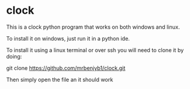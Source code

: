 # clock

This is a clock python program that works on both windows and linux.

To install it on windows, just run it in a python ide.

To install it using a linux terminal or over ssh you will need to clone it by doing: 

git clone <https://github.com/mrbenjyb1/clock.git>

Then simply open the file an it should work
